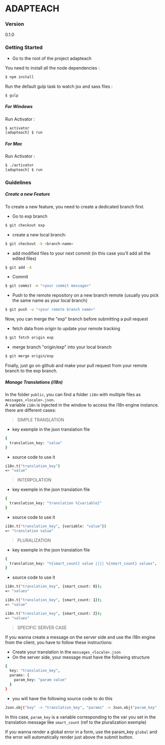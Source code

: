 # ADAPTEACH

### Version
0.1.0

### Getting Started

- Go to the root of the project adapteach

You need to install all the node dependencies :
```sh
$ npm install
```
Run the default gulp task to watch jsx and sass files :
```sh
$ gulp
```

##### For Windows
Run Activator :
```sh
$ activator
[adapteach] $ run
```
##### For Mac
Run Activator :
```sh
$ ./activator
[adapteach] $ run
```

### Guidelines

##### Create a new Feature

To create a new feature, you need to create a dedicated branch first.
- Go to exp branch
```sh
$ git checkout exp
```
- create a new local branch:
```sh
$ git checkout -b <branch-name>
```
- add modified files to your next commit (in this case you'll add all the edited files)
```sh
$ git add -A
```
- Commit
```sh
$ git commit -m "<your commit message>"
```
- Push to the remote repository on a new branch remote (usually you pick the same name as your local branch)
```sh
$ git push -u "<your remote branch name>"
```

Now, you can merge the "exp" branch before submitting a pull request

- fetch data from origin to update your remote tracking
```sh
$ git fetch origin exp
```
- merge branch "origin/exp" into your local branch
```sh
$ git merge origin/exp
```

Finally, just go on github and make your pull request from your remote branch to the exp branch.

##### Manage Translations (i18n)

In the folder `public`, you can find a folder `i18n` with multiple files as `messages_<locale>.json`.  
A variable `i18n` is injected in the window to access the i18n engine instance.  
there are different cases:

> SIMPLE TRANSLATION
* key exemple in the json translation file
```sh
{
  translation_key: "value"
}
```
* source code to use it
```sh
i18n.t("translation_key")
=> "value"
```


> INTERPOLATION
  - key exemple in the json translation file
```sh
{
  translation_key: "translation %{variable}"
}
```
  - source code to use it
```sh
i18n.t("translation_key", {variable: "value"})
=> "translation value"
```

> PLURALIZATION
  - key exemple in the json translation file
```sh
{
  translation_key: "%{smart_count} value |||| %{smart_count} values",
}
```
  * source code to use it
```sh
i18n.t("translation_key", {smart_count: 0});
=> "values"

i18n.t("translation_key", {smart_count: 1});
=> "value"

i18n.t("translation_key", {smart_count: 2});
=> "values"
```

> SPECIFIC SERVER CASE

If you wanna create a message on the server side and use the i18n engine from the client, you have to follow these instructions:
* Create your translation in the `messages_<locale>.json`
* On the server side, your message must have the following structure
```sh
{
  key: "translation_key",
  params: {
    param_key: "param value"
  }
}
```
* you will have the following source code to do this
```sh
Json.obj("key" -> "translation_key", "params" -> Json.obj("param_key" -> "param value")).stringify
```
In this case, `param_key` is a variable corresponding to the var you set in the translation message like `smart_count` (ref to the pluralization exemple)  

If you wanna render a global error in a form, use the param_key `global` and the error will automatically render just above the submit button.